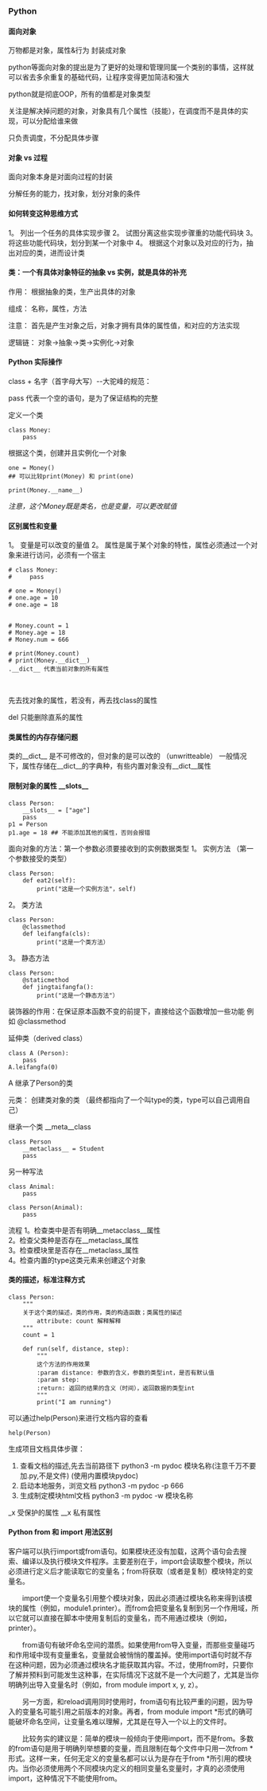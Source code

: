 ### Python 

#### 面向对象
万物都是对象，属性&行为 封装成对象 

python等面向对象的提出是为了更好的处理和管理同属一个类别的事情，这样就可以省去多余重复的基础代码，让程序变得更加简洁和强大

python就是彻底OOP，所有的值都是对象类型

关注是解决掉问题的对象，对象具有几个属性（技能），在调度而不是具体的实现，可以分配给谁来做

只负责调度，不分配具体步骤

#### 对象 vs 过程
面向对象本身是对面向过程的封装

分解任务的能力，找对象，划分对象的条件

#### 如何转变这种思维方式
1。 列出一个任务的具体实现步骤
2。 试图分离这些实现步骤重的功能代码块
3。 将这些功能代码块，划分到某一个对象中
4。 根据这个对象以及对应的行为，抽出对应的类，进而设计类

#### 类：一个有具体对象特征的抽象 vs 实例，就是具体的补充
作用： 根据抽象的类，生产出具体的对象 

组成： 名称，属性，方法

注意： 首先是产生对象之后，对象才拥有具体的属性值，和对应的方法实现

逻辑链： 对象->抽象->类->实例化->对象

#### Python 实际操作
class + 名字（首字母大写）--大驼峰的规范：

pass 代表一个空的语句，是为了保证结构的完整

定义一个类
```
class Money:
    pass
```

根据这个类，创建并且实例化一个对象

```
one = Money()
## 可以比较print(Money) 和 print(one) 

print(Money.__name__)
```

*注意，这个Money既是类名，也是变量，可以更改赋值*

#### 区别属性和变量
1。 变量是可以改变的量值
2。 属性是属于某个对象的特性，属性必须通过一个对象来进行访问，必须有一个宿主

```
# class Money:
#     pass

# one = Money()
# one.age = 10
# one.age = 18


# Money.count = 1
# Money.age = 18
# Money.num = 666

# print(Money.count)
# print(Money.__dict__)
.__dict__ 代表当前对象的所有属性
```

<br />

先去找对象的属性，若没有，再去找class的属性

del 只能删除直系的属性

#### 类属性的内存存储问题
类的__dict__ 是不可修改的，但对象的是可以改的 （unwritteable）
一般情况下，属性存储在__dict__的字典种，有些内置对象没有__dict__属性


#### 限制对象的属性 \_\_slots\__ 
```
class Person:
    __slots__ = ["age"]
    pass
p1 = Person 
p1.age = 18 ## 不能添加其他的属性，否则会报错
```
面向对象的方法：第一个参数必须要接收到的实例数据类型
1。 实例方法 （第一个参数接受的类型）
```
class Person:
    def eat2(self):
        print("这是一个实例方法"，self)
```

2。 类方法
```
class Person:
    @classmethod
    def leifangfa(cls):
        print("这是一个类方法）
```
3。 静态方法
```
class Person:
    @staticmethod
    def jingtaifangfa():
        print("这是一个静态方法"）

```

装饰器的作用：在保证原本函数不变的前提下，直接给这个函数增加一些功能
例如  @classmethod

延伸类（derived class）
```
class A (Person):
    pass
A.leifangfa(0)
```
A 继承了Person的类

元类： 创建类对象的类 （最终都指向了一个叫type的类，type可以自己调用自己）

继承一个类 __meta__class
```
class Person
    __metaclass__ = Student
    pass 
```
另一种写法
```
class Animal: 
    pass

class Person(Animal):
    pass
```

流程
1。检查类中是否有明确__metacclass__属性<br />
2。检查父类种是否存在__metaclass_属性<br />
3。检查模块里是否存在__metaclass_属性<br />
4。检查内置的type这类元素来创建这个对象<br />

#### 类的描述，标准注释方式

```
class Person:
    """
    关于这个类的描述，类的作用，类的构造函数；类属性的描述
        attribute: count 解释解释
    """
    count = 1 
    
    def run(self, distance, step):
        """
        这个方法的作用效果 
        :param distance: 参数的含义，参数的类型int，是否有默认值
        :param step: 
        :return: 返回的结果的含义（时间），返回数据的类型int 
        """
        print("I am running")
```
可以通过help(Person)来进行文档内容的查看
```angular2
help(Person)
```

生成项目文档具体步骤：
1. 查看文档的描述,先去当前路径下 python3 -m pydoc 模块名称(注意千万不要加.py,不是文件) (使用内置模块pydoc)
2. 启动本地服务，浏览文档 python3 -m pydoc -p 666
3. 生成制定模块html文档 python3 -m pydoc -w 模块名称

_x 受保护的属性
__x 私有属性

#### Python from 和 import 用法区别
客户端可以执行import或from语句。如果模块还没有加载，这两个语句会去搜索、编译以及执行模块文件程序。主要差别在于，import会读取整个模块，所以必须进行定义后才能读取它的变量名；from将获取（或者是复制）模块特定的变量名。

　　import使一个变量名引用整个模块对象，因此必须通过模块名称来得到该模块的属性（例如，module1.printer）。而from会把变量名复制到另一个作用域，所以它就可以直接在脚本中使用复制后的变量名，而不用通过模块（例如，printer）。

　　from语句有破坏命名空间的潜质。如果使用from导入变量，而那些变量碰巧和作用域中现有变量重名，变量就会被悄悄的覆盖掉。使用import语句时就不存在这种问题，因为必须通过模块名才能获取其内容。不过，使用from时，只要你了解并预料到可能发生这种事，在实际情况下这就不是一个大问题了，尤其是当你明确列出导入变量名时（例如，from module import x, y, z）。

　　另一方面，和reload调用同时使用时，from语句有比较严重的问题，因为导入的变量名可能引用之前版本的对象。再者，from module import *形式的确可能破坏命名空间，让变量名难以理解，尤其是在导入一个以上的文件时。

　　比较务实的建议是：简单的模块一般倾向于使用import，而不是from。多数的from语句是用于明确列举想要的变量，而且限制在每个文件中只用一次from *形式。这样一来，任何无定义的变量名都可以认为是存在于from *所引用的模块内。当你必须使用两个不同模块内定义的相同变量名变量时，才真的必须使用import，这种情况下不能使用from。